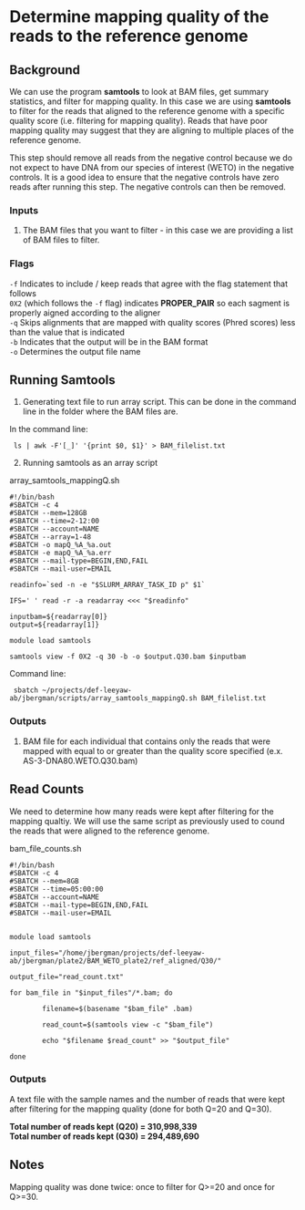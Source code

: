 # Determine mapping quality of the reads to the reference genome

## Background
We can use the program **samtools** to look at BAM files, get summary statistics, and filter for mapping quality. In this case we are using **samtools** to filter for the reads that aligned to the reference genome with a specific quality score (i.e. filtering for mapping quality). Reads that have poor mapping quality may suggest that they are aligning to multiple places of the reference genome.  
  
This step should remove all reads from the negative control because we do not expect to have DNA from our species of interest (WETO) in the negative controls. It is a good idea to ensure that the negative controls have zero reads after running this step. The negative controls can then be removed.

### Inputs
1. The BAM files that you want to filter - in this case we are providing a list of BAM files to filter. 

### Flags
`-f` Indicates to include / keep reads that agree with the flag statement that follows  \
`0X2` (which follows the `-f` flag) indicates **PROPER_PAIR** so each sagment is properly aigned according to the aligner  \
`-q` Skips alignments that are mapped with quality scores (Phred scores) less than the value that is indicated  \
`-b` Indicates that the output will be in the BAM format  \
`-o` Determines the output file name

## Running Samtools
1. Generating text file to run array script. This can be done in the command line in the folder where the BAM files are. 
  
In the command line:
```
 ls | awk -F'[_]' '{print $0, $1}' > BAM_filelist.txt
```

2. Running samtools as an array script  
  
array_samtools_mappingQ.sh
```
#!/bin/bash
#SBATCH -c 4
#SBATCH --mem=128GB
#SBATCH --time=2-12:00
#SBATCH --account=NAME
#SBATCH --array=1-48
#SBATCH -o mapQ_%A_%a.out
#SBATCH -e mapQ_%A_%a.err
#SBATCH --mail-type=BEGIN,END,FAIL
#SBATCH --mail-user=EMAIL

readinfo=`sed -n -e "$SLURM_ARRAY_TASK_ID p" $1`

IFS=' ' read -r -a readarray <<< "$readinfo"

inputbam=${readarray[0]}
output=${readarray[1]}

module load samtools

samtools view -f 0X2 -q 30 -b -o $output.Q30.bam $inputbam
```
Command line:
```
 sbatch ~/projects/def-leeyaw-ab/jbergman/scripts/array_samtools_mappingQ.sh BAM_filelist.txt
```

### Outputs
1. BAM file for each individual that contains only the reads that were mapped with equal to or greater than the quality score specified (e.x. AS-3-DNA80.WETO.Q30.bam)

## Read Counts
We need to determine how many reads were kept after filtering for the mapping qualtiy. We will use the same script as previously used to cound the reads that were aligned to the reference genome.  

bam_file_counts.sh
```
#!/bin/bash
#SBATCH -c 4
#SBATCH --mem=8GB
#SBATCH --time=05:00:00
#SBATCH --account=NAME
#SBATCH --mail-type=BEGIN,END,FAIL
#SBATCH --mail-user=EMAIL


module load samtools

input_files="/home/jbergman/projects/def-leeyaw-ab/jbergman/plate2/BAM_WETO_plate2/ref_aligned/Q30/"

output_file="read_count.txt"

for bam_file in "$input_files"/*.bam; do

        filename=$(basename "$bam_file" .bam)

        read_count=$(samtools view -c "$bam_file")

        echo "$filename $read_count" >> "$output_file"

done
```
### Outputs
A text file with the sample names and the number of reads that were kept after filtering for the mapping quality (done for both Q=20 and Q=30).  

**Total number of reads kept (Q20) = 310,998,339**  
**Total number of reads kept (Q30) = 294,489,690**

## Notes
Mapping quality was done twice: once to filter for Q>=20 and once for Q>=30.


